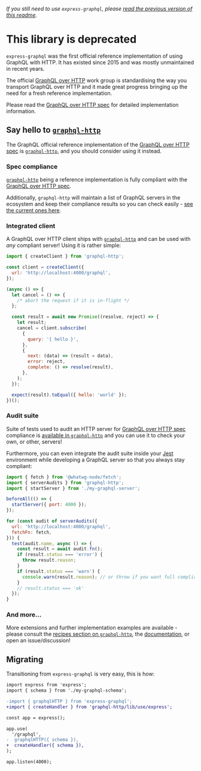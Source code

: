 _If you still need to use `express-graphql`, please [read the previous version of this readme](https://github.com/graphql/express-graphql/blob/8b6ffc65776aa40d9e03f554425a1dc14840b165/README.md)._

# This library is deprecated

`express-graphql` was the first official reference implementation of using GraphQL with HTTP. It has existed since 2015 and was mostly unmaintained in recent years.

The official [GraphQL over HTTP](https://github.com/graphql/graphql-over-http) work group is standardising the way you transport GraphQL over HTTP and it made great progress bringing up the need for a fresh reference implementation.

Please read the [GraphQL over HTTP spec](https://graphql.github.io/graphql-over-http) for detailed implementation information.

## Say hello to [`graphql-http`](https://github.com/enisdenjo/graphql-http)

The GraphQL official reference implementation of the [GraphQL over HTTP spec](https://graphql.github.io/graphql-over-http) is [`graphql-http`](https://github.com/enisdenjo/graphql-http), and you should consider using it instead.

### Spec compliance

[`graphql-http`](https://github.com/enisdenjo/graphql-http) being a reference implementation is fully compliant with the [GraphQL over HTTP spec](https://graphql.github.io/graphql-over-http).

Additionally, `graphql-http` will maintain a list of GraphQL servers in the ecosystem and keep their compliance results so you can check easily - [see the current ones here](https://github.com/enisdenjo/graphql-http/tree/master/implementations).

### Integrated client

A GraphQL over HTTP client ships with [`graphql-http`](https://github.com/enisdenjo/graphql-http) and can be used with _any_ compliant server! Using it is rather simple:

```js
import { createClient } from 'graphql-http';

const client = createClient({
  url: 'http://localhost:4000/graphql',
});

(async () => {
  let cancel = () => {
    /* abort the request if it is in-flight */
  };

  const result = await new Promise((resolve, reject) => {
    let result;
    cancel = client.subscribe(
      {
        query: '{ hello }',
      },
      {
        next: (data) => (result = data),
        error: reject,
        complete: () => resolve(result),
      },
    );
  });

  expect(result).toEqual({ hello: 'world' });
})();
```

### Audit suite

Suite of tests used to audit an HTTP server for [GraphQL over HTTP spec](https://graphql.github.io/graphql-over-http) compliance is [available in `graphql-http`](https://github.com/enisdenjo/graphql-http/blob/master/src/audits/server.ts) and you can use it to check your own, or other, servers!

Furthermore, you can even integrate the audit suite inside your [Jest](https://jestjs.io/) environment while developing a GraphQL server so that you always stay compliant:

```js
import { fetch } from '@whatwg-node/fetch';
import { serverAudits } from 'graphql-http';
import { startServer } from './my-graphql-server';

beforeAll(() => {
  startServer({ port: 4000 });
});

for (const audit of serverAudits({
  url: 'http://localhost:4000/graphql',
  fetchFn: fetch,
})) {
  test(audit.name, async () => {
    const result = await audit.fn();
    if (result.status === 'error') {
      throw result.reason;
    }
    if (result.status === 'warn') {
      console.warn(result.reason); // or throw if you want full compliance (warnings are not requirements)
    }
    // result.status === 'ok'
  });
}
```

### And more...

More extensions and further implementation examples are available - please consult the [recipes section on `graphql-http`](https://github.com/enisdenjo/graphql-http#recipes), the [documentation](https://github.com/enisdenjo/graphql-http/tree/master/docs), or open an issue/discussion!

## Migrating

Transitioning from `express-graphql` is very easy, this is how:

```diff
import express from 'express';
import { schema } from './my-graphql-schema';

-import { graphqlHTTP } from 'express-graphql';
+import { createHandler } from 'graphql-http/lib/use/express';

const app = express();

app.use(
  '/graphql',
-  graphqlHTTP({ schema }),
+  createHandler({ schema }),
);

app.listen(4000);
```
